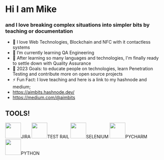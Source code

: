# Hi I am Mike 
### and I love breaking complex situations into simpler bits by teaching or documentation


- 👀 I love Web Technologies, Blockchain and NFC with it contactless systems 
- 🌱 I’m currently learning QA Engineering
- 💞️ After learning so many languages and technologies, I'm finally ready to settle down with Quality Assurance
- 📖 2023 Goals: to educate people on technologies, learn Penetration Testing and contribute more on open source projects
- ⚡ Fun Fact: I love teaching and 
here is a link to my hashnode and medium; 
- https://aimbits.hashnode.dev/
- https://medium.com/@aimbits

## TOOLS!





<img src="https://user-images.githubusercontent.com/62037109/229715607-1c992106-fb88-4ede-868c-3163973e2c4f.png" width="50"/>JIRA  <img src="https://user-images.githubusercontent.com/62037109/229716414-aea0f246-bb48-46ba-b285-c4926ad302a3.svg" width="50"/>TEST RAIL <img src="https://user-images.githubusercontent.com/62037109/229716889-e51bc178-e889-448e-88bb-b464e9f4b67e.png" width="50"/>SELENIUM
 <img src="https://user-images.githubusercontent.com/62037109/229717367-53213e26-52f8-43e5-8d32-23346d15a8a4.png" width="50"/>PYCHARM
<img src="https://user-images.githubusercontent.com/62037109/229717384-b9417250-5bf8-49ec-9a91-f05088875083.png" width="50"/>PYTHON   
